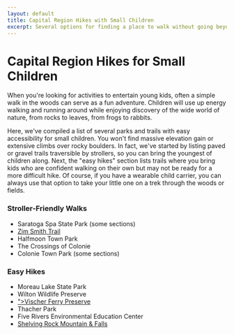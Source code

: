 ```yaml
---
layout: default
title: Capital Region Hikes with Small Children
excerpt: Several options for finding a place to walk without going beyond your kids' limits
---
```


<h1>Capital Region Hikes for Small Children</h1>

<p>When you're looking for activities to entertain young kids, often a simple walk in the woods can serve as a fun adventure. Children will use up energy walking and running around while enjoying discovery of the wide world of nature, from rocks to leaves, from frogs to rabbits.</p>

<p>Here, we've compiled a list of several parks and trails with easy accessibility for small children. You won't find massive elevation gain or extensive climbs over rocky boulders. In fact, we've started by listing paved or gravel trails traversible by strollers, so you can bring the youngest of children along. Next, the "easy hikes" section lists trails where you bring kids who are confident walking on their own but may not be ready for a more difficult hike. Of course, if you have a wearable child carrier, you can always use that option to take your little one on a trek through the woods or fields.</p>

<h3>Stroller-Friendly Walks</h3>
<ul>
	<li>Saratoga Spa State Park (some sections)</li>
	<li><a href="http://newyorktrailheads.com/2016/04/09/Zim-Smith-Trail.html">Zim Smith Trail</a></li>
	<li>Halfmoon Town Park</li>
	<li>The Crossings of Colonie</li>
	<li>Colonie Town Park (some sections)</li>
</ul>

<h3>Easy Hikes</h3>
<ul>
	<li>Moreau Lake State Park</li>
	<li>Wilton Wildlife Preserve</li>
	<li><a href="<a href="http://newyorktrailheads.com/2016/07/09/Vischer-Ferry-Preserve.html">">Vischer Ferry Preserve</a></li>
	<li>Thacher Park</li>
	<li>Five Rivers Environmental Education Center</li>
	<li><a href="http://newyorktrailheads.com/2016/04/23/Shelving-Rock-Mountain.html">Shelving Rock Mountain &amp; Falls</a></li>
</ul>

